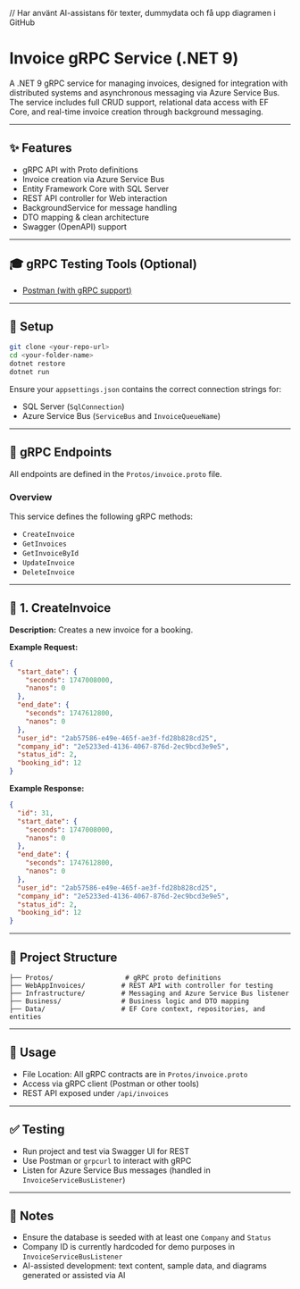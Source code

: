 // Har använt AI-assistans för texter, dummydata och få upp diagramen i GitHub

# Invoice gRPC Service (.NET 9)

A .NET 9 gRPC service for managing invoices, designed for integration with distributed systems and asynchronous messaging via Azure Service Bus. The service includes full CRUD support, relational data access with EF Core, and real-time invoice creation through background messaging.

---

## ✨ Features

* gRPC API with Proto definitions
* Invoice creation via Azure Service Bus
* Entity Framework Core with SQL Server
* REST API controller for Web interaction
* BackgroundService for message handling
* DTO mapping & clean architecture
* Swagger (OpenAPI) support

---

## 🎓 gRPC Testing Tools (Optional)

* [Postman (with gRPC support)](https://www.postman.com/)

---

## 🚀 Setup

```bash
git clone <your-repo-url>
cd <your-folder-name>
dotnet restore
dotnet run
```

Ensure your `appsettings.json` contains the correct connection strings for:

* SQL Server (`SqlConnection`)
* Azure Service Bus (`ServiceBus` and `InvoiceQueueName`)

---

## 🔗 gRPC Endpoints

All endpoints are defined in the `Protos/invoice.proto` file.

### Overview

This service defines the following gRPC methods:

* `CreateInvoice`
* `GetInvoices`
* `GetInvoiceById`
* `UpdateInvoice`
* `DeleteInvoice`

---

## 🔢 1. CreateInvoice

**Description:** Creates a new invoice for a booking.

**Example Request:**

```json
{
  "start_date": {
    "seconds": 1747008000,
    "nanos": 0
  },
  "end_date": {
    "seconds": 1747612800,
    "nanos": 0
  },
  "user_id": "2ab57586-e49e-465f-ae3f-fd28b828cd25",
  "company_id": "2e5233ed-4136-4067-876d-2ec9bcd3e9e5",
  "status_id": 2,
  "booking_id": 12
}
```

**Example Response:**

```json
{
  "id": 31,
  "start_date": {
    "seconds": 1747008000,
    "nanos": 0
  },
  "end_date": {
    "seconds": 1747612800,
    "nanos": 0
  },
  "user_id": "2ab57586-e49e-465f-ae3f-fd28b828cd25",
  "company_id": "2e5233ed-4136-4067-876d-2ec9bcd3e9e5",
  "status_id": 2,
  "booking_id": 12
}
```

---

## 📁 Project Structure

```
├── Protos/                  # gRPC proto definitions
├── WebAppInvoices/         # REST API with controller for testing
├── Infrastructure/         # Messaging and Azure Service Bus listener
├── Business/               # Business logic and DTO mapping
├── Data/                   # EF Core context, repositories, and entities
```

---

## 🔧 Usage

* File Location: All gRPC contracts are in `Protos/invoice.proto`
* Access via gRPC client (Postman or other tools)
* REST API exposed under `/api/invoices`

---

## ✅ Testing

* Run project and test via Swagger UI for REST
* Use Postman or `grpcurl` to interact with gRPC
* Listen for Azure Service Bus messages (handled in `InvoiceServiceBusListener`)

---

## 📄 Notes

* Ensure the database is seeded with at least one `Company` and `Status`
* Company ID is currently hardcoded for demo purposes in `InvoiceServiceBusListener`
* AI-assisted development: text content, sample data, and diagrams generated or assisted via AI

 
